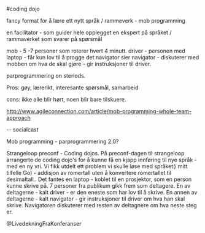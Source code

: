 #coding dojo

fancy format for å lære ett nytt språk / rammeverk - mob programming

en facilitator - som guider hele opplegget
en ekspert på språket / rammaverket som svarer på spørsmål

mob - 5 -7 personer som roterer hvert 4 minutt.
driver - personen med laptop - får kun lov til å progge det navigator sier
navigator - diskuterer med mobben om hva de skal gjøre - gir instruksjoner til driver.


parprogrammering on steriods.

Pros: gøy, lærerikt, interesante spørsmål, samarbeid

cons: ikke alle blir hørt, noen blir bare tilskuere.
    

http://www.agileconnection.com/article/mob-programming-whole-team-approach


-- socialcast

Mob programming - parprogrammering 2.0? 

Strangeloop preconf - Coding dojos. 
På preconf-dagen til strangeloop arrangerte de coding dojo's for å kunne få en
kjapp innføring til nye språk - med en ny vri.
Vi fikk utdelt ett problem vi skulle løse med språket(i mitt tilfelle Go) - addisjon av romertall uten å konvertere romertallet til desimaltall..
Det fantes en laptop - koblet til en prosjektor, som en person kunne skrive på.
7 personer fra publikum gikk frem som deltagere. En av deltagerne - kalt driver - er den eneste som har lov til å skrive.
En annen av deltagerne - kalt navigator - gir instruksjoner til driver om hva han skal skrive. 
Navigatoren diskuterer med resten av deltagnere om hva neste steg er.  

@LivedekningFraKonferanser

